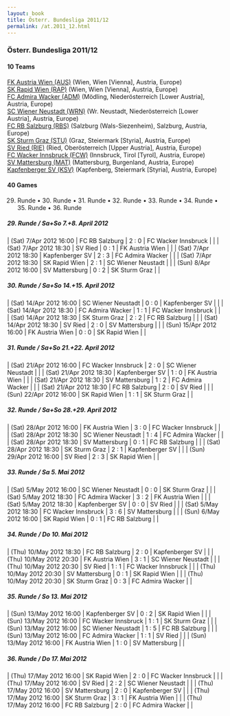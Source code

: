 ```yaml
---
layout: book
title: Österr. Bundesliga 2011/12
permalink: /at.2011_12.html
---
```



### Österr. Bundesliga 2011/12


#### 10 Teams


[FK Austria Wien (AUS)](at.html#austria)  (Wien, Wien [Vienna], Austria, Europe) <br>
[SK Rapid Wien (RAP)](at.html#rapid)  (Wien, Wien [Vienna], Austria, Europe) <br>
[FC Admira Wacker (ADM)](at.html#admira)  (Mödling, Niederösterreich [Lower Austria], Austria, Europe) <br>
[SC Wiener Neustadt (WRN)](at.html#wrneustadt)  (Wr. Neustadt, Niederösterreich [Lower Austria], Austria, Europe) <br>
[FC RB Salzburg (RBS)](at.html#salzburg)  (Salzburg (Wals-Siezenheim), Salzburg, Austria, Europe) <br>
[SK Sturm Graz (STU)](at.html#sturm)  (Graz, Steiermark [Styria], Austria, Europe) <br>
[SV Ried (RIE)](at.html#ried)  (Ried, Oberösterreich [Upper Austria], Austria, Europe) <br>
[FC Wacker Innsbruck (FCW)](at.html#innsbruck)  (Innsbruck, Tirol [Tyrol], Austria, Europe) <br>
[SV Mattersburg (MAT)](at.html#mattersburg)  (Mattersburg, Burgenland, Austria, Europe) <br>
[Kapfenberger SV (KSV)](at.html#ksv)  (Kapfenberg, Steiermark [Styria], Austria, Europe) <br>



 



#### 40 Games

 29. Runde •  30. Runde •  31. Runde •  32. Runde •  33. Runde •  34. Runde •  35. Runde •  36. Runde



##### 29. Runde  / Sa+So 7.+8. April 2012


| (Sat) 7/Apr 2012 16:00 | FC RB Salzburg | 2 : 0 | FC Wacker Innsbruck |  |
| (Sat) 7/Apr 2012 18:30 | SV Ried | 0 : 1 | FK Austria Wien |  |
| (Sat) 7/Apr 2012 18:30 | Kapfenberger SV | 2 : 3 | FC Admira Wacker |  |
| (Sat) 7/Apr 2012 18:30 | SK Rapid Wien | 2 : 1 | SC Wiener Neustadt |  |
| (Sun) 8/Apr 2012 16:00 | SV Mattersburg | 0 : 2 | SK Sturm Graz |  |

##### 30. Runde  / Sa+So 14.+15. April 2012


| (Sat) 14/Apr 2012 16:00 | SC Wiener Neustadt | 0 : 0 | Kapfenberger SV |  |
| (Sat) 14/Apr 2012 18:30 | FC Admira Wacker | 1 : 1 | FC Wacker Innsbruck |  |
| (Sat) 14/Apr 2012 18:30 | SK Sturm Graz | 2 : 2 | FC RB Salzburg |  |
| (Sat) 14/Apr 2012 18:30 | SV Ried | 2 : 0 | SV Mattersburg |  |
| (Sun) 15/Apr 2012 16:00 | FK Austria Wien | 0 : 0 | SK Rapid Wien |  |

##### 31. Runde  / Sa+So 21.+22. April 2012


| (Sat) 21/Apr 2012 16:00 | FC Wacker Innsbruck | 2 : 0 | SC Wiener Neustadt |  |
| (Sat) 21/Apr 2012 18:30 | Kapfenberger SV | 1 : 0 | FK Austria Wien |  |
| (Sat) 21/Apr 2012 18:30 | SV Mattersburg | 1 : 2 | FC Admira Wacker |  |
| (Sat) 21/Apr 2012 18:30 | FC RB Salzburg | 2 : 0 | SV Ried |  |
| (Sun) 22/Apr 2012 16:00 | SK Rapid Wien | 1 : 1 | SK Sturm Graz |  |

##### 32. Runde  / Sa+So 28.+29. April 2012


| (Sat) 28/Apr 2012 16:00 | FK Austria Wien | 3 : 0 | FC Wacker Innsbruck |  |
| (Sat) 28/Apr 2012 18:30 | SC Wiener Neustadt | 1 : 4 | FC Admira Wacker |  |
| (Sat) 28/Apr 2012 18:30 | SV Mattersburg | 0 : 1 | FC RB Salzburg |  |
| (Sat) 28/Apr 2012 18:30 | SK Sturm Graz | 2 : 1 | Kapfenberger SV |  |
| (Sun) 29/Apr 2012 16:00 | SV Ried | 2 : 3 | SK Rapid Wien |  |

##### 33. Runde  / Sa 5. Mai 2012


| (Sat) 5/May 2012 16:00 | SC Wiener Neustadt | 0 : 0 | SK Sturm Graz |  |
| (Sat) 5/May 2012 18:30 | FC Admira Wacker | 3 : 2 | FK Austria Wien |  |
| (Sat) 5/May 2012 18:30 | Kapfenberger SV | 0 : 0 | SV Ried |  |
| (Sat) 5/May 2012 18:30 | FC Wacker Innsbruck | 3 : 6 | SV Mattersburg |  |
| (Sun) 6/May 2012 16:00 | SK Rapid Wien | 0 : 1 | FC RB Salzburg |  |

##### 34. Runde  / Do 10. Mai 2012


| (Thu) 10/May 2012 18:30 | FC RB Salzburg | 2 : 0 | Kapfenberger SV |  |
| (Thu) 10/May 2012 20:30 | FK Austria Wien | 3 : 1 | SC Wiener Neustadt |  |
| (Thu) 10/May 2012 20:30 | SV Ried | 1 : 1 | FC Wacker Innsbruck |  |
| (Thu) 10/May 2012 20:30 | SV Mattersburg | 0 : 1 | SK Rapid Wien |  |
| (Thu) 10/May 2012 20:30 | SK Sturm Graz | 0 : 3 | FC Admira Wacker |  |

##### 35. Runde  / So 13. Mai 2012


| (Sun) 13/May 2012 16:00 | Kapfenberger SV | 0 : 2 | SK Rapid Wien |  |
| (Sun) 13/May 2012 16:00 | FC Wacker Innsbruck | 1 : 1 | SK Sturm Graz |  |
| (Sun) 13/May 2012 16:00 | SC Wiener Neustadt | 1 : 5 | FC RB Salzburg |  |
| (Sun) 13/May 2012 16:00 | FC Admira Wacker | 1 : 1 | SV Ried |  |
| (Sun) 13/May 2012 16:00 | FK Austria Wien | 1 : 0 | SV Mattersburg |  |

##### 36. Runde  / Do 17. Mai 2012


| (Thu) 17/May 2012 16:00 | SK Rapid Wien | 2 : 0 | FC Wacker Innsbruck |  |
| (Thu) 17/May 2012 16:00 | SV Ried | 2 : 2 | SC Wiener Neustadt |  |
| (Thu) 17/May 2012 16:00 | SV Mattersburg | 2 : 0 | Kapfenberger SV |  |
| (Thu) 17/May 2012 16:00 | SK Sturm Graz | 3 : 1 | FK Austria Wien |  |
| (Thu) 17/May 2012 16:00 | FC RB Salzburg | 2 : 0 | FC Admira Wacker |  |

